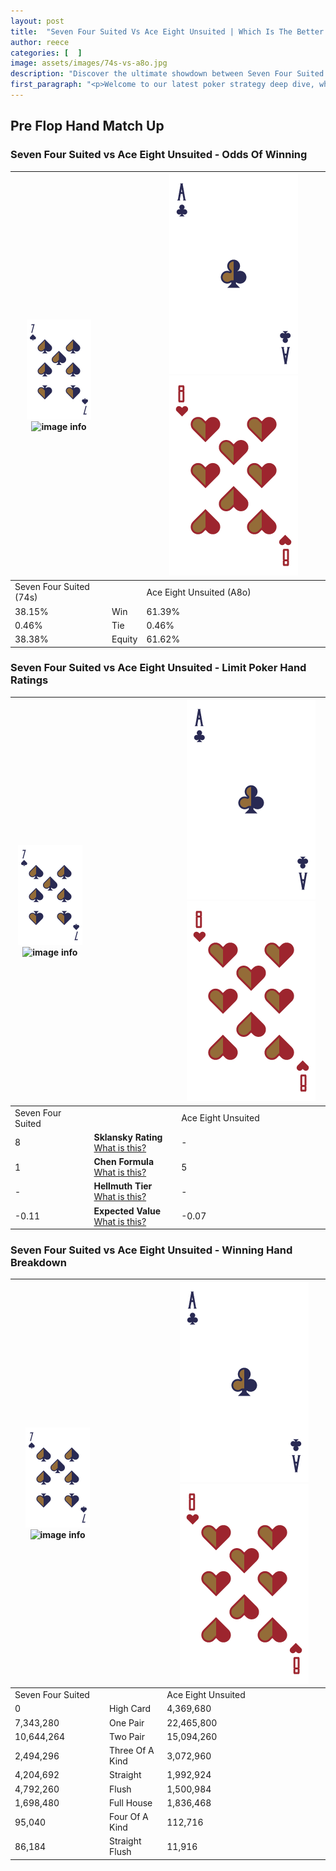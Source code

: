 ```yaml
---
layout: post
title:  "Seven Four Suited Vs Ace Eight Unsuited | Which Is The Better Hand In Poker? A Complete Guide"
author: reece
categories: [  ]
image: assets/images/74s-vs-a8o.jpg
description: "Discover the ultimate showdown between Seven Four Suited and Ace Eight Unsuited in poker! Uncover the odds, strategies, and scenarios where one hand triumphs over the other. Get ready to up your poker game with this thrilling analysis."
first_paragraph: "<p>Welcome to our latest poker strategy deep dive, where we're pitting two distinct hands against each other in a high-stakes showdown: Seven Four Suited vs Ace Eight Unsuited.</p><p>In the dynamic world of poker, every decision counts, and knowing which hand holds the upper hand is key to your success at the table.</p><p>In this article, we'll dissect these two hands, explore the scenarios where one dominates the other, and equip you with the knowledge to make strategic choices that can tip the odds in your favor.</p><p>Get ready to unravel the intriguing dynamics of these poker hands and elevate your game to new heights.</p>"
---
```




[comment]: # (sp0)

## Pre Flop Hand Match Up

<div class="table hand-ratings" markdown="1"> 



### Seven Four Suited vs Ace Eight Unsuited - Odds Of Winning


    
| ![image info](assets/images/hand1/7.png) ![image info](assets/images/hand1/4s.png) |  | ![image info](assets/images/hand2/A.png) ![image info](assets/images/hand2/8o.png) |
| -------- | -------- | -------- |
| Seven Four Suited (74s) |  | Ace Eight Unsuited (A8o) |
| 38.15% | Win | 61.39% |
| 0.46% | Tie | 0.46% |
| 38.38% | Equity | 61.62% |




[comment]: # (sp1)



### Seven Four Suited vs Ace Eight Unsuited - Limit Poker Hand Ratings


    
| ![image info](assets/images/hand1/7.png) ![image info](assets/images/hand1/4s.png) |  | ![image info](assets/images/hand2/A.png) ![image info](assets/images/hand2/8o.png) |
| -------- | -------- | -------- |
| Seven Four Suited |  | Ace Eight Unsuited |
| 8 | **Sklansky Rating** [What is this?](/sklansky-rating-explained) | - |
| 1 | **Chen Formula** [What is this?](/chen-formula-explained) | 5 |
| - | **Hellmuth Tier** [What is this?](/Hellmuth-tier-explained) | - |
| -0.11 | **Expected Value** [What is this?](/expected-value-explained) | -0.07 |




[comment]: # (sp2)



### Seven Four Suited vs Ace Eight Unsuited - Winning Hand Breakdown


    
| ![image info](assets/images/hand1/7.png) ![image info](assets/images/hand1/4s.png) |  | ![image info](assets/images/hand2/A.png) ![image info](assets/images/hand2/8o.png) |
| -------- | -------- | -------- |
| Seven Four Suited |  | Ace Eight Unsuited |
| 0 | High Card | 4,369,680 |
| 7,343,280 | One Pair | 22,465,800 |
| 10,644,264 | Two Pair | 15,094,260 |
| 2,494,296 | Three Of A Kind | 3,072,960 |
| 4,204,692 | Straight | 1,992,924 |
| 4,792,260 | Flush | 1,500,984 |
| 1,698,480 | Full House | 1,836,468 |
| 95,040 | Four Of A Kind | 112,716 |
| 86,184 | Straight Flush | 11,916 |




[comment]: # (sp3)



</div>

[comment]: # (sp4)



[comment]: # (sp5)

